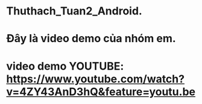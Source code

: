 # Thuthach_Tuan2_Android.
# Đây là video demo của nhóm em.
# video demo YOUTUBE: https://www.youtube.com/watch?v=4ZY43AnD3hQ&feature=youtu.be
